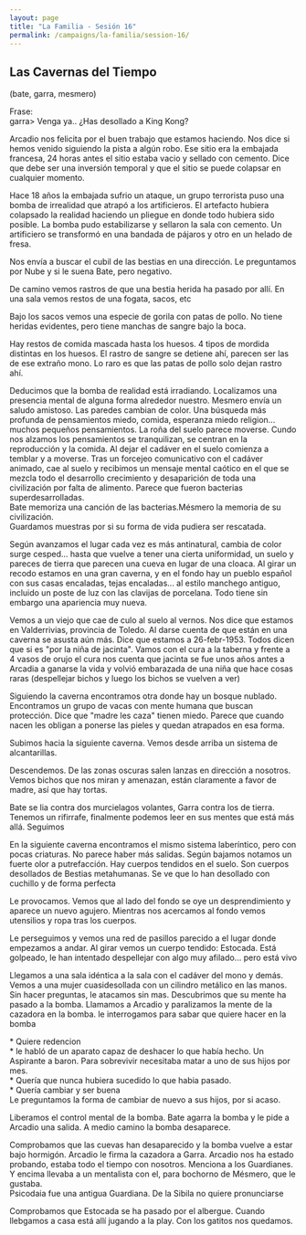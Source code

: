 ```yaml
---
layout: page
title: "La Familia - Sesión 16"
permalink: /campaigns/la-familia/session-16/
---
```


##  **Las Cavernas del Tiempo**

(bate, garra, mesmero)

Frase:  
garra\> Venga ya.. ¿Has desollado a King Kong?

Arcadio nos felicita por el buen trabajo que estamos haciendo. Nos dice si hemos venido siguiendo la pista a algún robo. Ese sitio era la embajada francesa, 24 horas antes el sitio estaba vacio y sellado con cemento. Dice que debe ser una inversión temporal y que el sitio se puede colapsar en cualquier momento. 

Hace 18 años la embajada sufrio un ataque, un grupo terrorista puso una bomba de irrealidad que atrapó a los artificieros. El artefacto hubiera colapsado la realidad haciendo un pliegue en donde todo hubiera sido posible. La bomba pudo estabilizarse y sellaron la sala con cemento. Un artificiero se transformó en una bandada de pájaros y otro en un helado de fresa. 

Nos envía a buscar el cubil de las bestias en una dirección. Le preguntamos por Nube y si le suena Bate, pero negativo.

De camino vemos rastros de que una bestia herida ha pasado por allí. En una sala vemos restos de una fogata, sacos, etc

Bajo los sacos vemos una especie de gorila con patas de pollo. No tiene heridas evidentes, pero tiene manchas de sangre bajo la boca.

Hay restos de comida mascada hasta los huesos. 4 tipos de mordida distintas en los huesos. El rastro de sangre se detiene ahí, parecen ser las de ese extraño mono. Lo raro es que las patas de pollo solo dejan rastro ahí.

Deducimos que la bomba de realidad está irradiando. Localizamos una presencia mental de alguna forma alrededor nuestro. Mesmero envía un saludo amistoso. Las paredes cambian de color. Una búsqueda más profunda de pensamientos miedo, comida, esperanza miedo religion... muchos pequeños pensamientos. La roña del suelo parece moverse. Cundo nos alzamos los pensamientos se tranquilizan, se centran en la reproducción y la comida. Al dejar el cadáver en el suelo comienza a temblar y a moverse. Tras un forcejeo comunicativo con el cadáver animado, cae al suelo y recibimos un mensaje mental caótico en el que se mezcla todo el desarrollo crecimiento y desaparición de toda una civilización por falta de alimento. Parece que fueron bacterias superdesarrolladas.   
Bate memoriza una canción de las bacterias.Mésmero la memoria de su civilización.  
Guardamos muestras por si su forma de vida pudiera ser rescatada.

Según avanzamos el lugar cada vez es más antinatural, cambia de color surge cesped... hasta que vuelve a tener una cierta uniformidad, un suelo y pareces de tierra que parecen una cueva en lugar de una cloaca. Al girar un recodo estamos en una gran caverna, y en el fondo hay un pueblo español con sus casas encaladas, tejas encaladas... al estilo manchego antiguo, incluido un poste de luz con las clavijas de porcelana. Todo tiene sin embargo una apariencia muy nueva.

Vemos a un viejo que cae de culo al suelo al vernos. Nos dice que estamos en Valderrivias, provincia de Toledo. Al darse cuenta de que están en una caverna se asusta aún más. Dice que estamos a 26-febr-1953. Todos dicen que si es "por la niña de jacinta". Vamos con el cura a la taberna y frente a 4 vasos de orujo el cura nos cuenta que jacinta se fue unos años antes a Arcadia a ganarse la vida y volvió embarazada de una niña que hace cosas raras (despellejar bichos y luego los bichos se vuelven a ver)

Siguiendo la caverna encontramos otra donde hay un bosque nublado. Encontramos un grupo de vacas con mente humana que buscan protección. Dice que "madre les caza" tienen miedo. Parece que cuando nacen les obligan a ponerse las pieles y quedan atrapados en esa forma.  
   
Subimos hacia la siguiente caverna. Vemos desde arriba un sistema de alcantarillas.

Descendemos. De las zonas oscuras salen lanzas en dirección a nosotros. Vemos bichos que nos miran y amenazan, están claramente a favor de madre, así que hay tortas.

Bate se lia contra dos murcielagos volantes, Garra contra los de tierra. Tenemos un rifirrafe, finalmente podemos leer en sus mentes que está más allá. Seguimos

En la siguiente caverna encontramos el mismo sistema laberíntico, pero con pocas criaturas. No parece haber más salidas. Según bajamos notamos un fuerte olor a putrefacción. Hay cuerpos tendidos en el suelo. Son cuerpos desollados de Bestias metahumanas. Se ve que lo han desollado con cuchillo y de forma perfecta

Le provocamos. Vemos que al lado del fondo se oye un desprendimiento y aparece un nuevo agujero. Mientras nos acercamos al fondo vemos utensilios y ropa tras los cuerpos.

Le perseguimos y vemos una red de pasillos parecido a el lugar donde empezamos a andar. Al girar vemos un cuerpo tendido: Estocada. Está golpeado, le han intentado despellejar con algo muy afilado... pero está vivo

Llegamos a una sala idéntica a la sala con el cadáver del mono y demás. Vemos a una mujer cuasidesollada con un cilindro metálico en las manos. Sin hacer preguntas, le atacamos sin mas. Descubrimos que su mente ha pasado a la bomba. Llamamos a Arcadio y paralizamos la mente de la cazadora en la bomba. le interrogamos para sabar que quiere hacer en la bomba

  \* Quiere redencion  
  \* le habló de un aparato capaz de deshacer lo que había hecho. Un Aspirante a baron. Para sobrevivir necesitaba matar a uno de sus hijos por mes.  
  \* Quería que nunca hubiera sucedido lo que habia pasado.  
  \* Quería cambiar y ser buena  
Le preguntamos la forma de cambiar de nuevo a sus hijos, por si acaso. 

Liberamos el control mental de la bomba. Bate agarra la bomba y le pide a Arcadio una salida. A medio camino la bomba desaparece.

Comprobamos que las cuevas han desaparecido y la bomba vuelve a estar bajo hormigón. Arcadio le firma la cazadora a Garra. Arcadio nos ha estado probando, estaba todo el tiempo con nosotros. Menciona a los Guardianes. Y encima llevaba a un mentalista con el, para bochorno de Mésmero, que le gustaba.  
Psicodaia fue una antigua Guardiana. De la Sibila no quiere pronunciarse

Comprobamos que Estocada se ha pasado por el albergue. Cuando llebgamos a casa está allí jugando a la play. Con los gatitos nos quedamos.